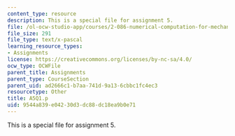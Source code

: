 ```yaml
---
content_type: resource
description: This is a special file for assignment 5.
file: /ol-ocw-studio-app/courses/2-086-numerical-computation-for-mechanical-engineers-spring-2013/9544a839e04230d3dc88dc18ea9b0e71_A5Q1.p
file_size: 291
file_type: text/x-pascal
learning_resource_types:
- Assignments
license: https://creativecommons.org/licenses/by-nc-sa/4.0/
ocw_type: OCWFile
parent_title: Assignments
parent_type: CourseSection
parent_uid: ad2666c1-b7aa-741d-9a13-6cbbc1fc4ec3
resourcetype: Other
title: A5Q1.p
uid: 9544a839-e042-30d3-dc88-dc18ea9b0e71
---
```

This is a special file for assignment 5.